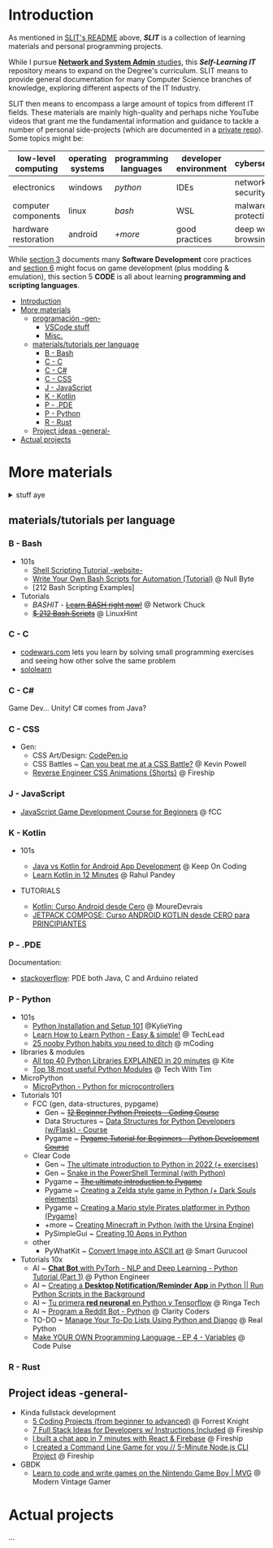 # Introduction

As mentioned in [SLIT's README](/README.md) above, ***SLIT*** is a collection of learning materials and personal programming projects.

While I pursue [**Network and System Admin** studies](https://www.itep.es/ciclos-formativos/distancia/tecnico-superior-administracion-sistemas-informaticos-red), this ***Self-Learning IT*** repository means to expand on the Degree's curriculum. SLIT means to provide general documentation for many Computer Science branches of knowledge, exploring different aspects of the IT Industry.

SLIT then means to encompass a large amount of topics from different IT fields. These materials are mainly high-quality and perhaps niche YouTube videos that grant me the fundamental information and guidance to tackle a number of personal side-projects (which are documented in a [private repo](https://github.com/pabloqpacin/LinWin-notebook)). Some topics might be:

|low-level computing|operating systems|programming languages|developer environment|cybersecurity|
| --- | --- | --- | --- | --- |
|electronics|windows|*python*|IDEs|network security
|computer components|linux|*bash*|WSL|malware protection
|hardware restoration|android|*+more*|good practices|deep web browsing


While [section 3](/README.md#30--software--gen) documents many **Software Development** core practices and [section 6](/README.md#60--game-development--emulation--modmaking) might focus on game development (plus modding & emulation), this section 5 **CODE** is all about learning **programming and scripting languages**.

- [Introduction](#introduction)
- [More materials](#more-materials)
  - [programación -gen-](#programación--gen-)
    - [VSCode stuff](#vscode-stuff)
    - [Misc.](#misc)
  - [materials/tutorials per language](#materialstutorials-per-language)
    - [B - Bash](#b---bash)
    - [C - C](#c---c)
    - [C - C#](#c---c-1)
    - [C - CSS](#c---css)
    - [J - JavaScript](#j---javascript)
    - [K - Kotlin](#k---kotlin)
    - [P - .PDE](#p---pde)
    - [P - Python](#p---python)
    - [R - Rust](#r---rust)
  - [Project ideas -general-](#project-ideas--general-)
- [Actual projects](#actual-projects)

# More materials


<details>
<summary> stuff aye </summary>

## programación -gen-

[10 cosas que he aprendido en 7 años como Programador Freelance](https://youtu.be/vVMiKq0Ly1E) @ MoureDevrais

[Cómo MEJORAR en PROGRAMACIÓN (Y en ENTREVISTAS Técnicas)](https://youtu.be/14v4IINunvY) @ MoureDevrais

### VSCode stuff
[25 VSCode Productivity Tips and Speed Hacks](https://youtu.be/ifTF3ags0XI) @ Fireship

[Get started with Jupyter Notebooks in 4 minutes](https://youtu.be/h1sAzPojKMg) @ VSC

[My VS Code Setup for Web Development](https://youtu.be/H2gvHxC9gFY) @ Forrest Knight


### Misc.
Coding on Android device ~ [Can you code on a phone? Android Mobile Programming Tutorial](https://youtu.be/VZ6LifcOXfM) @ fCC

Debuggin ~ [Best Debuggin Tips for Beginners](https://youtu.be/gaminoBsQx0) @ WebDevSimplified

History... ~ [What was Coding like 40 years ago?](https://youtu.be/7r83N3c2kPw) @ The Coding Train

JSON ~ ~~[Learn JSON in 10 Minutes](https://youtu.be/iiADhChRriM)~~ @ WebDevSimplified

Repository Patterns ~ [What is a Repository Pattern](https://youtu.be/x6C20zhZHw8) @ Coding Concept

</details>

## materials/tutorials per language

### B - Bash

- 101s
    - [Shell Scripting Tutorial -website-](https://shellscript.sh)
    - [Write Your Own Bash Scripts for Automation (Tutorial)](https://youtu.be/PPQ8m8xQAs8) @ Null Byte
    - [212 Bash Scripting Examples]
- Tutorials
    - $BASHIT$ - ~~[Learn BASH right now!](https://youtu.be/SPwyp2NG-bE)~~ @ Network Chuck
    - ~~[$ 212 Bash Scripts](https://youtu.be/q2z-MRoNbgM)~~ @ LinuxHint 

### C - C
- [codewars.com](www.codewars.com) lets you learn by solving small programming exercises and seeing how other solve the same problem
- [sololearn](https://www.sololearn.com/home)

### C - C#

Game Dev... Unity! C# comes from Java?

### C - CSS

- Gen:
    - CSS Art/Design: [CodePen.io](https://codepen.io/kassandrasanch/pen/yLOOgNy)
    - CSS Battles ~ [Can you beat me at a CSS Battle?](https://youtu.be/A0J-hB3kSQ4) @ Kevin Powell
    - [Reverse Engineer CSS Animations {Shorts}](https://youtu.be/ecl-eCbYFPM) @ Fireship

### J - JavaScript

- [JavaScript Game Development Course for Beginners](https://youtu.be/GFO_txvwK_c) @ fCC

### K - Kotlin

- 101s
    - [Java vs Kotlin for Android App Development](https://youtu.be/9wWgw9smBJs) @ Keep On Coding
    - [Learn Kotlin in 12 Minutes](https://youtu.be/iYrgWO2oibY) @ Rahul Pandey

- TUTORIALS
    - [Kotlin: Curso Android desde Cero](https://youtu.be/ebQphhLpJG0) @ MoureDevrais
    - [JETPACK COMPOSE: Curso ANDROID KOTLIN desde CERO para PRINCIPIANTES](https://youtu.be/yVIGAvMO3bc)

### P - .PDE

Documentation:
- [stackoverflow](https://stackoverflow.com/questions/1127175/which-language-uses-pde-extension): PDE both Java, C and Arduino related

### P - Python

- 101s
    - [Python Installation and Setup 101](https://youtu.be/W1iXIiF5iMw) @KylieYing
    - [Learn How to Learn Python - Easy & simple!](https://youtu.be/5mJ_Qftw2_0) @ TechLead
    - [25 nooby Python habits you need to ditch](https://youtu.be/qUeud6DvOWI) @ mCoding
- libraries & modules
    - [All top 40 Python Libraries EXPLAINED in 20 minutes](https://youtu.be/-29x_deQQus) @ Kite
    - [Top 18 most useful Python Modules](https://youtu.be/Vi9Y9AL13Rc) @ Tech With Tim
- MicroPython
    - [MicroPython - Python for microcontrollers](https://micropython.org/)
- Tutorials 101
    - FCC (gen, data-structures, pypgame)
        - Gen ~ ~~[12 Beginner Python Projects - Coding Course](https://youtu.be/8ext9G7xspg)~~
        - Data Structures ~ [Data Structures for Python Developers (w/Flask) - Course](https://youtu.be/74NW-84BqbA)
        - Pygame ~ ~~[Pygame Tutorial for Beginners - Python Development Course](https://youtu.be/FfWpgLFMI7w)~~
    - Clear Code
        - Gen ~ [The ultimate introduction to Python in 2022 (+ exercises)](https://youtu.be/mDKM-JtUhhc)
        - Gen ~ [Snake in the PowerShell Terminal (with Python)](https://youtu.be/lAIawk2IVIM)
        - Pygame ~ ~~[The ultimate introduction to Pygame](https://youtu.be/AY9MnQ4x3zk)~~
        - Pygame ~ [Creating a Zelda style game in Python (+ Dark Souls elements)](https://youtu.be/QU1pPzEGrqw)
        - Pygame ~ [Creating a Mario style Pirates platformer in Python (Pygame)](https://youtu.be/KJpP85tnOKg)
        - +more ~ [Creating Minecraft in Python (with the Ursina Engine)](https://youtu.be/DHSRaVeQxIk)
        - PySimpleGui ~ [Creating 10 Apps in Python](https://youtu.be/kQ8DGP9p2LY)
    - other
        - PyWhatKit ~ [Convert Image into ASCII art](https://youtu.be/rMHJig4-c4I) @ Smart Gurucool
- Tutorials 10x
    - AI ~ [**Chat Bot** with PyTorh - NLP and Deep Learning - Python Tutorial (Part 1)](https://youtu.be/RpWeNzfSUHw) @ Python Engineer
    - AI ~ [Creating a **Desktop Notification/Reminder App** in Python || Run Python Scripts in the Background](https://youtu.be/K7R1yIgOqHc)
    - AI ~ [Tu primera **red neuronal** en Python y Tensorflow](https://youtu.be/iX_on3VxZzk) @ Ringa Tech
    - AI ~ [Program a Reddit Bot - Python](https://youtu.be/3FpqXyJsd1s) @ Clarity Coders
    - TO-DO ~ [Manage Your To-Do Lists Using Python and Django](https://realpython.com/django-todo-lists) @ Real Python
    - [Make YOUR OWN Programming Language - EP 4 - Variables](https://youtu.be/3PW552YHwy0) @ Code Pulse

### R - Rust
<!--pull from BEYOND ASIR-->


## Project ideas -general-

- Kinda fullstack development
    - [5 Coding Projects (from beginner to advanced)](https://youtu.be/n2B-FClr5rA) @ Forrest Knight
    - [7 Full Stack Ideas for Developers w/ Instructions Included](https://youtu.be/JTOJsU3FSD8) @ Fireship
    - [I built a chat app in 7 minutes with React & Firebase](https://youtu.be/zQyrwxMPm88) @ Fireship
    - [I created a Command Line Game for you // 5-Minute Node.js CLI Project](https://youtu.be/_oHByo8tiEY) @ Fireship
- GBDK
    - [Learn to code and write games on the Nintendo Game Boy | MVG](https://youtu.be/FzPTK91EJY8) @ Modern Vintage Gamer


# Actual projects

...
